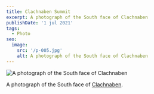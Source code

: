 ```yaml
---
title: Clachnaben Summit
excerpt: A photograph of the South face of Clachnaben
publishDate: '1 jul 2021'
tags:
  - Photo
seo: 
  image: 
    src: '/p-005.jpg'
    alt: A photograph of the South face of Clachnaben
---
```


![A photograph of the South face of Clachnaben](/p-005.jpg) 

A photograph of the South face of <a href="https://en.wikipedia.org/wiki/Clachnaben" >Clachnaben</a>.